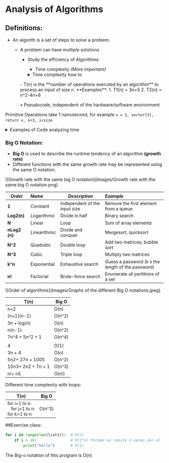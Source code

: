 # Analysis of Algorithms
## Definitions:

 - An algorith is a set of steps to solve a problem.
   - A problem can have multiple solutions
     - Study the efficiency of Algorithms:
       - Time complexity _(More important)_
       <details> 
       <summary> Time complexity how to </summary> 
       <p>
       
         - Empirical Analysis of Algorithms
             1. Write the program
             2. Run the program with instructions to measure the execution time
             3. Run the program with inputs of different sizes
             4. Plot the results
         - _Example:_
           ```python
           # Step 1  
           def sumOfN(n):
                theSum = 0
                for i in range(1, n+1):
                    theSum += i
                return theSum
             ```
           ```python
           # Step 2
           import time
           def sumOfN(n):
                start = time.time()
                theSum = 0
                for i in range(1, n+1):
                    theSum += I
                end = time.time()
                return theSum, end-start
           ``` 
       
        ![Plot of the result](Images/Grafica.png)
       - If we use the Gauss Solution, we obtain this other graph with this code:
         ```python
         import time
         def SumOfN2(n):
          start = time.time()
          theSum = n*(n+1) / 2
          end = time.time()
          return theSum, end-start
         ```
       ![Comparative con y=x y Gauss](Images/Grafica 2.png)
     </p> </details>
     - T(n) is the **number of operations executed by an algorithm** to process
     an input of size n. **Examples**: 
       1. T1(n) = 3n+5
       2. T2(n) = n^2-4n+6 
       
       • Pseudocode, independent of the hardware/software environment
     
 Primitive Operations take 1 nanosecond, for example ````x = 3, vector[3], return x, x+3, i<size````

<details>
    <summary>Examples of Code analyzing time</summary>
    <p>

Example of how much a function takes:

| Code              | # Of Operations |
|-------------------|-----------------|
| for i=1 to n      | 1*n             |
| total = total + i | 2n              |
| Total             | 3n              |

Example 2:

| Code         | # Of Operations  |
|--------------|------------------|
| for i=1 to n | 1*n              |
| for j=1 to n | 1\*n\*n => n^2   |
| print\(i*j\) | 2\*n\*n => 2*n^2 |
| Total        | 3n^2 +n          | 


<details>
<summary>Examples with if statements</summary>
<p> 

![](Images/If Statements Example.png)
</p>
</details>

<details>
<summary>Comparison of time taken between algorithms</summary>
<p>

![Comparison of time taken between algotithms](Images/Comparison of time taken between algotithms.png)
![Gauss vs normal graphs](Images/Gauss vs normal.png)
</p>
</details></p></details>

### Big O Notation:
- **Big O** is used to describe the runtime tendency of an algorithm **(growth rate)**
- Different functions with the same growth rate may be represented using the same O notation.

![Growth rate with the same big O notation](Images/Growth rate with the same big O notation.png)

| _Order_       | _Name_       | _Description_                 | _Example_                                         | 
|---------------|:-------------|-------------------------------|:--------------------------------------------------|
| **1**         | Constant     | Independent of the input size | Remove the first element from a queue             |
| **Log2(n)**   | Logarithmic  | Divide in half                | Binary search                                     |
| **N**         | Linear       | Loop                          | Sum of array elements                             |
| **nLog2 (n)** | Linearithmic | Divide and conquer            | Mergesort, quicksort                              | 
| **N^2**       | Quadratic    | Double loop                   | Add two matrices; bubble sort                     |
| **N^3**       | Cubic        | Triple loop                   | Multiply two matrices                             |
| **k^n**       | Exponential  | Exhaustive search             | Guess a password (k s the length of the password) |
| **n!**        | Factorial    | Brute-force search            | Enumerate all partitions of a set                 |




![Order of algorithms](Images/Graphs of the different Big O notations.jpeg)


| T(n)               | Big O  | 
|--------------------|--------|
| n+2                | O(n)   |
| (n+1)(n-1)         | O(n^2) |
| 3n + log(n)        | O(n)   |
| n(n-1)             | O(n^2) |
| 7n^4 + 5n^2 + 1    | O(n^4) | 
|                    |        | 
| 4                  | O(1)   |
| 3n + 4             | O(n)   |
| 5n2+ 27n + 1005    | O(n^2) |
| 10n3+ 2n2 + 7n + 1 | O(n^3) |
| n!+ n5             | O(n!)  |

Different time complexity with loops:

| T(n)                                                            | Big O  | 
|-----------------------------------------------------------------|--------|
| for i=1 to n:<br/>&nbsp;&nbsp; </tab>for j=1 to n: <br/> for k=1 to n | O(n^3) |


##Exercise class:

```python
for i in range(len(list1)):  # O(n)
    if i > 10:               # O(1*n) Porque se repite n veces por el for
        print("hello")       # O(1)
```
The Big-o notation of this program is O(n)
